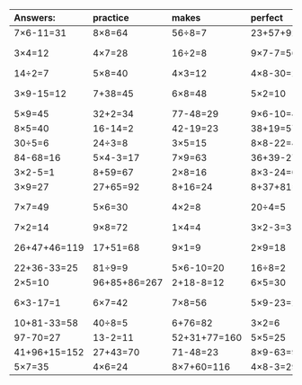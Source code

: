 | Answers: | practice | makes | perfect | ! |
| :--- | :--- | :--- | :--- | :--- |
| 7×6-11=31 | 8×8=64 | 56÷8=7 | 23+57+92=172 | 8×7=56 | 
| 3×4=12 | 4×7=28 | 16÷2=8 | 9×7-7=56 | 3×4-2=10 | 
| 14÷2=7 | 5×8=40 | 4×3=12 | 4×8-30=2 | 3×8=24 | 
| 3×9-15=12 | 7+38=45 | 6×8=48 | 5×2=10 | 71+34-92=13 | 
| 5×9=45 | 32+2=34 | 77-48=29 | 9×6-10=44 | 1+10=11 | 
| 8×5=40 | 16-14=2 | 42-19=23 | 38+19=57 | 8×2=16 | 
| 30÷5=6 | 24÷3=8 | 3×5=15 | 8×8-22=42 | 1×7=7 | 
| 84-68=16 | 5×4-3=17 | 7×9=63 | 36+39-27=48 | 6×9=54 | 
| 3×2-5=1 | 8+59=67 | 2×8=16 | 8×3-24=0 | 6×2=12 | 
| 3×9=27 | 27+65=92 | 8+16=24 | 8+37+81=126 | 7×3=21 | 
| 7×7=49 | 5×6=30 | 4×2=8 | 20÷4=5 | 4×5-9=11 | 
| 7×2=14 | 9×8=72 | 1×4=4 | 3×2-3=3 | 2×3=6 | 
| 26+47+46=119 | 17+51=68 | 9×1=9 | 2×9=18 | 4×7-18=10 | 
| 22+36-33=25 | 81÷9=9 | 5×6-10=20 | 16÷8=2 | 3×3=9 | 
| 2×5=10 | 96+85+86=267 | 2+18-8=12 | 6×5=30 | 36÷6=6 | 
| 6×3-17=1 | 6×7=42 | 7×8=56 | 5×9-23=22 | 67-33=34 | 
| 10+81-33=58 | 40÷8=5 | 6+76=82 | 3×2=6 | 8+53=61 | 
| 97-70=27 | 13-2=11 | 52+31+77=160 | 5×5=25 | 6×6=36 | 
| 41+96+15=152 | 27+43=70 | 71-48=23 | 8×9-63=9 | 4×4=16 | 
| 5×7=35 | 4×6=24 | 8×7+60=116 | 4×8-3=29 | 7×5=35 | 
